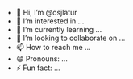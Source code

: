 - 👋 Hi, I’m @osjlatur
- 👀 I’m interested in ...
- 🌱 I’m currently learning ...
- 💞️ I’m looking to collaborate on ...
- 📫 How to reach me ...
- 😄 Pronouns: ...
- ⚡ Fun fact: ...

<!---
osjlatur/osjlatur is a ✨ special ✨ repository because its `README.md` (this file) appears on your GitHub profile.
You can click the Preview link to take a look at your changes.
--->
